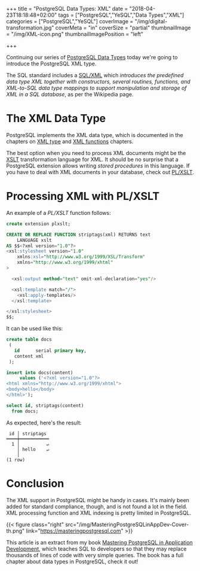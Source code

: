 +++
title = "PostgreSQL Data Types: XML"
date = "2018-04-23T18:18:48+02:00"
tags = ["PostgreSQL","YeSQL","Data Types","XML"]
categories = ["PostgreSQL","YeSQL"]
coverImage = "/img/digital-transformation.jpg"
coverMeta = "in"
coverSize = "partial"
thumbnailImage = "/img/XML-icon.png"
thumbnailImagePosition = "left"

+++

Continuing our series of [PostgreSQL Data Types](/tags/data-types/) today
we're going to introduce the PostgreSQL XML type.

The SQL standard includes a [SQL/XML](https://en.wikipedia.org/wiki/SQL/XML)
which _introduces the predefined data type XML together with constructors,
several routines, functions, and XML-to-SQL data type mappings to support
manipulation and storage of XML in a SQL database_, as per the Wikipedia
page.

<!--more-->
<!--toc-->

# The XML Data Type

PostgreSQL implements the XML data type, which is documented in the chapters
on [XML
type](https://www.postgresql.org/docs/current/static/datatype-xml.html) and
[XML
functions](https://www.postgresql.org/docs/current/static/functions-xml.html)
chapters.

The best option when you need to process XML documents might be the
[XSLT](https://en.wikipedia.org/wiki/XSLT) transformation language for XML.
It should be no surprise that a PostgreSQL extension allows writing *stored
procedures* in this language. If you have to deal with XML documents in your
database, check out [PL/XSLT](https://github.com/petere/plxslt).

# Processing XML with PL/XSLT

An example of a *PL/XSLT* function follows:

~~~ sql
create extension plxslt;

CREATE OR REPLACE FUNCTION striptags(xml) RETURNS text
	LANGUAGE xslt
AS $$<?xml version="1.0"?>
<xsl:stylesheet version="1.0"
    xmlns:xsl="http://www.w3.org/1999/XSL/Transform"
    xmlns="http://www.w3.org/1999/xhtml"
>

  <xsl:output method="text" omit-xml-declaration="yes"/>

  <xsl:template match="/">
    <xsl:apply-templates/>
  </xsl:template>

</xsl:stylesheet>
$$;
~~~

It can be used like this:

~~~ sql
create table docs
 (
   id      serial primary key,
   content xml
 );

insert into docs(content)
     values ('<?xml version="1.0"?>
<html xmlns="http://www.w3.org/1999/xhtml">
<body>hello</body>
</html>');

select id, striptags(content)
  from docs;
~~~

As expected, here's the result:

~~~ psql
 id │ striptags 
════╪═══════════
  1 │          ↵
    │ hello    ↵
    │ 
(1 row)
~~~

# Conclusion

The XML support in PostgreSQL might be handy in cases. It's mainly been
added for standard compliance, though, and is not found a lot in the field.
XML processing function and XML indexing is pretty limited in PostgreSQL.

{{< figure class="right"
             src="/img/MasteringPostgreSQLinAppDev-Cover-th.png"
            link="https://masteringpostgresql.com" >}}
            
This article is an extract from my book [Mastering PostgreSQL in Application
Development](https://masteringpostgresql.com), which teaches SQL to
developers so that they may replace thousands of lines of code with very
simple queries. The book has a full chapter about data types in PostgreSQL,
check it out!

